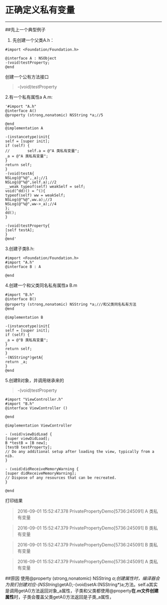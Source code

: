 # 正确定义私有变量
***
##先上一个典型例子
1. 先创建一个父类A.h：
```
#import <Foundation/Foundation.h>

@interface A : NSObject
-(void)testProperty;
@end
```


创建一个公有方法接口 
> -(void)testProperty

2.有一个私有属性a A.m:
```
'#import "A.h"
@interface A()
@property (strong,nonatomic) NSString *a;//5

@end
@implementation A

-(instancetype)init{
self = [super init];
if (self) {
//        self.a = @"A 类私有变量";
_a = @"A 类私有变量";
}
return self;
}
-(void)testA{
NSLog(@"%@",_a);//1
NSLog(@"%@",self.a);//2
__weak typeof(self) weakSelf = self;
void(^dd)() = ^(){
typeof(self) ww = weakSelf;
NSLog(@"%@",ww.a);//3
NSLog(@"%@",ww->_a);//4
};
dd();
}

-(void)testProperty{
[self testA];
}
@end'
```
3.创建子类B.h:
```
#import <Foundation/Foundation.h>
#import "A.h"
@interface B : A

@end
```
4.创建一个和父类同名私有属性a B.m
```
#import "B.h"
@interface B()
@property (strong,nonatomic) NSString *a;///和父类同名私有方法
@end

@implementation B

-(instancetype)init{
self = [super init];
if (self) {
_a = @"B 类私有变量";
}
return self;
}
-(NSString*)getA{
return _a;
}
@end
```
5.创建B对象，并调用继承来的
> -(void)testProperty

```
#import "ViewController.h"
#import "B.h"
@interface ViewController ()

@end

@implementation ViewController

- (void)viewDidLoad {
[super viewDidLoad];
B *testB = [B new];
[testB testProperty];
// Do any additional setup after loading the view, typically from a nib.
}

- (void)didReceiveMemoryWarning {
[super didReceiveMemoryWarning];
// Dispose of any resources that can be recreated.
}

@end
```
打印结果
> 2016-09-01 15:52:47.378 PrivatePropertyDemo[5736:245091] A 类私有变量

> 2016-09-01 15:52:47.379 PrivatePropertyDemo[5736:245091] B 类私有变量

> 2016-09-01 15:52:47.379 PrivatePropertyDemo[5736:245091] B 类私有变量

> 2016-09-01 15:52:47.379 PrivatePropertyDemo[5736:245091] A 类私有变量

##原因
使用@property (strong,nonatomic) NSString *a;创建属性时，编译器会为我们创建对应-(NSString*)getA();-(void)setA:(NSString*)a;方法。self.a其实是调用getA()方法返回对象_a属性，子类和父类都使用@property**在.m文件创建属性**时，子类会覆盖父类getA()方法返回是子类_a属性，